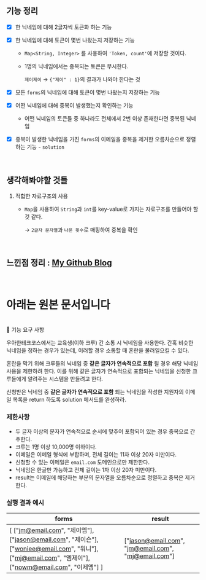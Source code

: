 ## 기능 정리

- [x] 한 닉네임에 대해 2글자씩 토큰화 하는 기능

- [x] 한 닉네임에 대해 토큰이 몇번 나왔는지 저장하는 기능

  - `Map<String, Integer>` 를 사용하여 `'Token, count'`에 저장할 것이다.

  - 1명의 닉네임에서는 중복되는 토큰은 무시한다.

    `제이제이` → `{"제이" : 1}`의 결과가 나와야 한다는 것 

- [x] 모든 `forms`의 닉네임에 대해 토큰이 몇번 나왔는지 저장하는 기능

- [x] 어떤 닉네임에 대해 중복이 발생했는지 확인하는 기능

  - 어떤 닉네임의 토큰들 중 하나라도 전체에서 2번 이상 존재한다면 중복된 닉네임

- [x] 중복이 발생한 닉네임을 가진 `forms`의 이메일을 중복을 제거한 오름차순으로 정렬하는 기능 - `solution`

<br>

## 생각해봐야할 것들

1. 적합한 자료구조의 사용

   - `Map`을 사용하여 `String`과 `int`를 key-value로 가지는 자료구조를 만들어야 할 것 같다.

     → `2글자 문자열`과 `나온 횟수`로 매핑하여 중복을 확인

<br>

## 느낀점 정리 : [My Github Blog](https://xi-jjun.github.io/2022-10-26/wootecoBackendFirstWeek)

<br>

# 아래는 원본 문서입니다

<br>🚀 기능 요구 사항

우아한테크코스에서는 교육생(이하 크루) 간 소통 시 닉네임을 사용한다. 간혹 비슷한 닉네임을 정하는 경우가 있는데, 이러할 경우 소통할 때 혼란을 불러일으킬 수 있다.

혼란을 막기 위해 크루들의 닉네임 중 **같은 글자가 연속적으로 포함** 될 경우 해당 닉네임 사용을 제한하려 한다. 이를 위해 같은 글자가 연속적으로 포함되는 닉네임을 신청한 크루들에게 알려주는 시스템을 만들려고 한다.


신청받은 닉네임 중 **같은 글자가 연속적으로 포함** 되는 닉네임을 작성한 지원자의 이메일 목록을 return 하도록 solution 메서드를 완성하라.

### 제한사항

- 두 글자 이상의 문자가 연속적으로 순서에 맞추어 포함되어 있는 경우 중복으로 간주한다.
- 크루는 1명 이상 10,000명 이하이다.
- 이메일은 이메일 형식에 부합하며, 전체 길이는 11자 이상 20자 미만이다.
- 신청할 수 있는 이메일은 `email.com` 도메인으로만 제한한다.
- 닉네임은 한글만 가능하고 전체 길이는 1자 이상 20자 미만이다.
- result는 이메일에 해당하는 부분의 문자열을 오름차순으로 정렬하고 중복은 제거한다.

### 실행 결과 예시

| forms | result |
| --- | --- |
| [ ["jm@email.com", "제이엠"], ["jason@email.com", "제이슨"], ["woniee@email.com", "워니"], ["mj@email.com", "엠제이"], ["nowm@email.com", "이제엠"] ] | ["jason@email.com", "jm@email.com", "mj@email.com"] |
